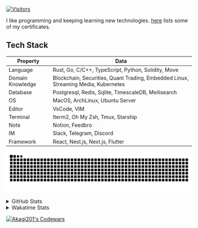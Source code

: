 <!-- markdownlint-disable MD041 MD010 MD033 -->
[![Visitors](https://api.visitorbadge.io/api/daily?path=Akagi201%2FAkagi201&label=Visitors%20Today&countColor=%2337d67a)](https://visitorbadge.io/status?path=Akagi201%2FAkagi201)

I like programming and keeping learning new technologies. [here](https://github.com/Akagi201/blockchain) lists some of my certificates.

## Tech Stack

| Property         	| Data                                                                               	|
|------------------	|------------------------------------------------------------------------------------	|
| Language         	| Rust, Go, C/C++, TypeScript, Python, Solidity, Move                                 |
| Domain Knowledge 	| Blockchain, Securities, Quant Trading, Embedded Linux, Streaming Media, Kubernetes 	|
| Database         	| Postgresql, Redis, Sqlite, TimescaleDB, Meilisearch                                 |
| OS               	| MacOS, ArchLinux, Ubuntu Server                                                     |
| Editor           	| VsCode, VIM                                                                        	|
| Terminal          | Iterm2, Oh My Zsh, Tmux, Starship                                                   |
| Note             	| Notion, Feedbro                                                                    	|
| IM               	| Slack, Telegram, Discord                                                            |
| Framework         | React, Nest.js, Next.js, Flutter                                                   	|

[![github contribution grid snake animation](https://raw.githubusercontent.com/Akagi201/Akagi201/output/github-contribution-grid-snake.svg#gh-light-mode-only)](https://github.com/Akagi201)

<details>
<summary>GitHub Stats</summary>
  <a href="https://github.com/Akagi201"><img alt="Profile Detail" src="https://raw.githubusercontent.com/Akagi201/Akagi201/master/profile-summary-card-output/dracula/0-profile-details.svg" /></a>
  <a href="https://github.com/Akagi201"><img alt="Github Stats" src="https://raw.githubusercontent.com/Akagi201/Akagi201/master/profile-summary-card-output/dracula/3-stats.svg" /></a>
  <a href="https://github.com/Akagi201"><img alt="Lang By Commits" src="https://raw.githubusercontent.com/Akagi201/Akagi201/master/profile-summary-card-output/dracula/2-most-commit-language.svg" /></a>
</details>

<details>
<summary>Wakatime Stats</summary>
<br>

<!--START_SECTION:waka-->

```txt
From: 11 September 2023 - To: 18 September 2023

Total Time: 41 hrs 27 mins

Other          32 hrs 38 mins  ███████████████████▓░░░░░   78.74 %
Rust           4 hrs 39 mins   ██▓░░░░░░░░░░░░░░░░░░░░░░   11.25 %
Python         1 hr 57 mins    █▒░░░░░░░░░░░░░░░░░░░░░░░   04.73 %
sh             1 hr 57 mins    █▒░░░░░░░░░░░░░░░░░░░░░░░   04.73 %
YAML           2 mins          ░░░░░░░░░░░░░░░░░░░░░░░░░   00.11 %
Markdown       2 mins          ░░░░░░░░░░░░░░░░░░░░░░░░░   00.08 %
Solidity       2 mins          ░░░░░░░░░░░░░░░░░░░░░░░░░   00.08 %
JSON           2 mins          ░░░░░░░░░░░░░░░░░░░░░░░░░   00.08 %
Assembly       1 min           ░░░░░░░░░░░░░░░░░░░░░░░░░   00.07 %
TypeScript     0 secs          ░░░░░░░░░░░░░░░░░░░░░░░░░   00.04 %
```

<!--END_SECTION:waka-->

</details>

<a href="https://www.codewars.com/users/Akagi201"><img alt="Akagi201's Codewars" src="https://www.codewars.com/users/Akagi201/badges/small"></a>
